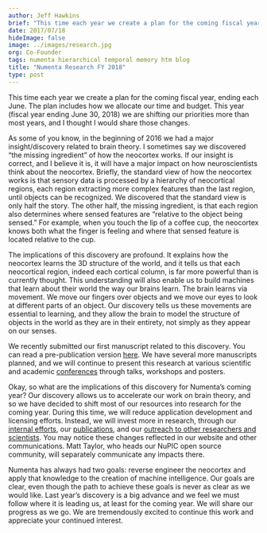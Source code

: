 ```yaml
---
author: Jeff Hawkins
brief: "This time each year we create a plan for the coming fiscal year, ending each June. The plan includes how we allocate our time and budget. This year (fiscal year ending June 30, 2018) we are shifting our priorities more than most years, and I thought I would share those changes."
date: 2017/07/18
hideImage: false
image: ../images/research.jpg
org: Co-Founder
tags: numenta hierarchical temporal memory htm blog
title: "Numenta Research FY 2018"
type: post
---
```


This time each year we create a plan for the coming fiscal year, ending each June. The plan includes how we allocate our time and budget. This year (fiscal year ending June 30, 2018) we are shifting our priorities more than most years, and I thought I would share those changes.

As some of you know, in the beginning of 2016 we had a major insight/discovery related to brain theory. I sometimes say we discovered “the missing ingredient” of how the neocortex works. If our insight is correct, and I believe it is, it will have a major impact on how neuroscientists think about the neocortex. Briefly, the standard view of how the neocortex works is that sensory data is processed by a hierarchy of neocortical regions, each region extracting more complex features than the last region, until objects can be recognized. We discovered that the standard view is only half the story. The other half, the missing ingredient, is that each region also determines where sensed features are “relative to the object being sensed.” For example, when you touch the lip of a coffee cup, the neocortex knows both what the finger is feeling and where that sensed feature is located relative to the cup.

The implications of this discovery are profound. It explains how the neocortex learns the 3D structure of the world, and it tells us that each neocortical region, indeed each cortical column, is far more powerful than is currently thought.  This understanding will also enable us to build machines that learn about their world the way our brains learn. The brain learns via movement. We move our fingers over objects and we move our eyes to look at different parts of an object. Our discovery tells us these movements are essential to learning, and they allow the brain to model the structure of objects in the world as they are in their entirety, not simply as they appear on our senses.

We recently submitted our first manuscript related to this discovery. You can read a pre-publication version [here](https://doi.org/10.1101/162263). We have several more manuscripts planned, and we will continue to present this research at various scientific and academic [conferences](/events/) through talks, workshops and posters.

Okay, so what are the implications of this discovery for Numenta’s coming year? Our discovery allows us to accelerate our work on brain theory, and so we have decided to shift most of our resources into research for the coming year. During this time, we will reduce application development and licensing efforts. Instead, we will invest more in research, through our [internal efforts](/neuroscience-research/), our [publications](/papers/), and our [outreach to other researchers and scientists](/careers-and-team/careers/visiting-scholar-program/). You may notice these changes reflected in our website and other communications. Matt Taylor, who heads our NuPIC open source community, will separately communicate any impacts there.

Numenta has always had two goals: reverse engineer the neocortex and apply that knowledge to the creation of machine intelligence. Our goals are clear, even though the path to achieve these goals is never as clear as we would like. Last year’s discovery is a big advance and we feel we must follow where it is leading us, at least for the coming year. We will share our progress as we go. We are tremendously excited to continue this work and appreciate your continued interest.
